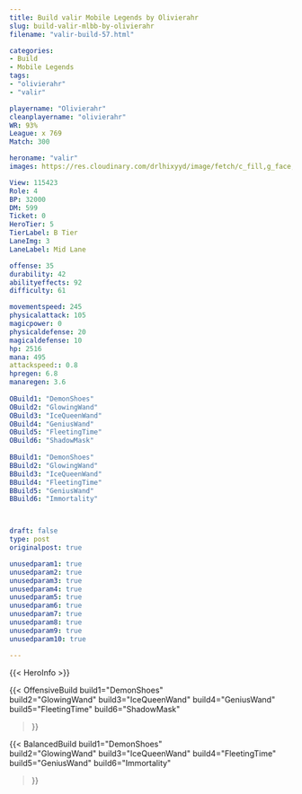 ```yaml
---
title: Build valir Mobile Legends by Olivierahr
slug: build-valir-mlbb-by-olivierahr
filename: "valir-build-57.html"

categories: 
- Build 
- Mobile Legends
tags: 
- "olivierahr"
- "valir"

playername: "Olivierahr"
cleanplayername: "olivierahr"
WR: 93%
League: x 769
Match: 300 

heroname: "valir"
images: https://res.cloudinary.com/drlhixyyd/image/fetch/c_fill,g_face,f_auto/https://cdn2-build.mobagenie.my.id/p/images/banner/full/valir.jpg

View: 115423 
Role: 4 
BP: 32000
DM: 599 
Ticket: 0 
HeroTier: 5 
TierLabel: B Tier 
LaneImg: 3
LaneLabel: Mid Lane

offense: 35 
durability: 42 
abilityeffects: 92 
difficulty: 61 

movementspeed: 245
physicalattack: 105
magicpower: 0
physicaldefense: 20
magicaldefense: 10
hp: 2516
mana: 495
attackspeed:: 0.8
hpregen: 6.8
manaregen: 3.6
 
OBuild1: "DemonShoes"  
OBuild2: "GlowingWand" 
OBuild3: "IceQueenWand" 
OBuild4: "GeniusWand" 
OBuild5: "FleetingTime" 
OBuild6: "ShadowMask" 
 
BBuild1: "DemonShoes"  
BBuild2: "GlowingWand" 
BBuild3: "IceQueenWand" 
BBuild4: "FleetingTime" 
BBuild5: "GeniusWand" 
BBuild6: "Immortality"



draft: false
type: post
originalpost: true

unusedparam1: true
unusedparam2: true
unusedparam3: true
unusedparam4: true
unusedparam5: true
unusedparam6: true
unusedparam7: true
unusedparam8: true
unusedparam9: true
unusedparam10: true

---
```


{{< HeroInfo >}} 

{{< OffensiveBuild 
build1="DemonShoes"  
build2="GlowingWand" 
build3="IceQueenWand" 
build4="GeniusWand" 
build5="FleetingTime" 
build6="ShadowMask" 
 >}} 

{{< BalancedBuild 
build1="DemonShoes"  
build2="GlowingWand" 
build3="IceQueenWand" 
build4="FleetingTime" 
build5="GeniusWand" 
build6="Immortality" 
 >}}

